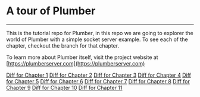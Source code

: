 # A tour of Plumber

---

This is the tutorial repo for Plumber, in this repo we are going to explorer the world of 
Plumber with a simple socket server example. To see each of the chapter, checkout the branch
for that chapter. 

To learn more about Plumber itself, visit the project website at [https://plumberserver.com](https://plumberserver.com)


[Diff for Chapter 1](https://github.com/38/plumber-tutorial/compare/0-introduction-src...1-hello-world-src)
[Diff for Chapter 2](https://github.com/38/plumber-tutorial/compare/1-hello-world-src...2-hello-world-server-src)
[Diff for Chapter 3](https://github.com/38/plumber-tutorial/compare/2-hello-world-server-src...3-say-different-words-src)
[Diff for Chapter 4](https://github.com/38/plumber-tutorial/compare/3-say-different-words-src...4-say-your-name-src)
[Diff for Chapter 5](https://github.com/38/plumber-tutorial/compare/4-say-your-name-src...5-be-modular-src)
[Diff for Chapter 6](https://github.com/38/plumber-tutorial/compare/5-be-modular-src...6-interactive-src)
[Diff for Chapter 7](https://github.com/38/plumber-tutorial/compare/6-interactive-src...7-be-stateful-src)
[Diff for Chapter 8](https://github.com/38/plumber-tutorial/compare/7-be-stateful-src...8-be-typed-src)
[Diff for Chapter 9](https://github.com/38/plumber-tutorial/compare/8-be-typed-src...9-structured-data-type-and-RLS)
[Diff for Chapter 10](https://github.com/38/plumber-tutorial/compare/9-structured-data-type-and-RLS...10-reusable-servlet-and-standard-servlets)
[Diff for Chapter 11](https://github.com/38/plumber-tutorial/compare/10-reusable-servlet-and-standard-servlets...11-graph-generator-src)
